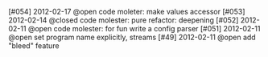 [#054] 2012-02-17 @open code moleter: make values accessor
[#053] 2012-02-14 @closed code molester: pure refactor: deepening
[#052] 2012-02-11 @open code molester: for fun write a config parser
[#051] 2012-02-11 @open set program name explicitly, streams
[#49] 2012-02-11 @open add "bleed" feature
